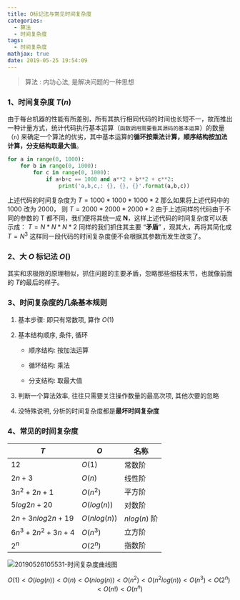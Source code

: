 ```yaml
---
title: O标记法与常见时间复杂度
categories:
  - 算法
  - 时间复杂度
tags:
  - 时间复杂度
mathjax: true
date: 2019-05-25 19:54:09
---
```

> 算法 : 内功心法, 是解决问题的一种思想

### 1、时间复杂度 $T(n)$

由于每台机器的性能有所差别，所有其执行相同代码的时间也长短不一，故而推出一种计量方式，统计代码执行基本运算（`函数调用需要看其源码的基本运算`）的数量（`n`) 来确定一个算法的优劣，其中基本运算的**循环按乘法计算，顺序结构按加法计算，分支结构取最大值**。

```python
for a in range(0, 1000): 
    for b in range(0, 1000):
        for c in range(0, 1000):
            if a+b+c == 1000 and a**2 + b**2 + c**2:
                print('a,b,c,: {}, {}, {}'.format(a,b,c))
```

上述代码的时间复杂度为
$T = 1000 * 1000 * 1000 * 2$
那么如果将上述代码中的 1000 改为 2000， 则
$T = 2000 * 2000 * 2000 * 2$
由于上述同样的代码由于不同的参数的 T 都不同，我们便将其统一成 **N**，这样上述代码的时间复杂度可以表示成：
$T = N * N * N * 2$
同样的我们抓住其主要 “**矛盾**” ，观其大，再将其简化成
$T= N^3$
这样同一段代码的时间复杂度便不会根据其参数而发生改变了。

### 2、大 $O$ 标记法 $O()$

其实和求极限的原理相似，抓住问题的主要矛盾，忽略那些细枝末节，也就像前面的 $T$的最后的样子。

### 3、时间复杂度的几条基本规则

1. 基本步骤: 即只有常数项, 算作 $O(1)$

2. 基本结构顺序, 条件, 循环

   - 顺序结构: 按加法运算

   - 循环结构: 乘法
   - 分支结构: 取最大值

3. 判断一个算法效率, 往往只需要关注操作数量的最高次项, 其他次要的忽略
4. 没特殊说明, 分析的时间复杂度都是**最坏时间复杂度**

### 4、常见的时间复杂度

| $T$              | $O$          | 名称         |
| ---------------- | ------------ | ------------ |
| $12$             | $O(1)$       | 常数阶       |
| $2n+3$           | $O(n)$       | 线性阶       |
| $3n^2+2n+1$      | $O(n^2)$     | 平方阶       |
| $5log2n+20$      | $O(log(n))$  | 对数阶       |
| $2n+3nlog2n+19$  | $O(nlog(n))$ | $nlog(n)$ 阶 |
| $6n^3+2n^2+3n+4$ | $O(n^3)$     | 立方阶       |
| $2^n$            | $O(2^n)$     | 指数阶       |

![20190526105531-时间复杂度曲线图](https://gitee.com/bookandmusic/imgs/raw/master/uPic/2020%2006/20190526105531-时间复杂度曲线图%20.png)

$$
O(1) < O(log(n)) < O(n) < O(nlog(n)) < O(n^2)< O(n ^ 2log(n)) < O(n^3) < O(2^n) < O(n!) < O(n^n)
$$

